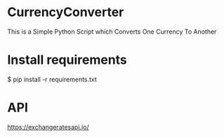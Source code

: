 # CurrencyConverter
This is a Simple Python Script which Converts One Currency To Another 

# Install requirements
$ pip install -r requirements.txt

# API
https://exchangeratesapi.io/


